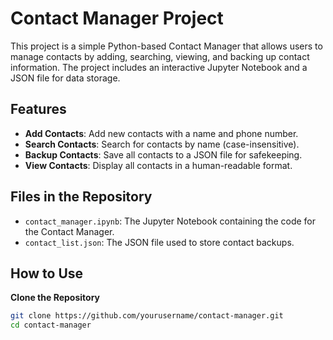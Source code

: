 # Contact Manager Project

This project is a simple Python-based Contact Manager that allows users to manage contacts by adding, searching, viewing, and backing up contact information. The project includes an interactive Jupyter Notebook and a JSON file for data storage.

## Features

- **Add Contacts**: Add new contacts with a name and phone number.
- **Search Contacts**: Search for contacts by name (case-insensitive).
- **Backup Contacts**: Save all contacts to a JSON file for safekeeping.
- **View Contacts**: Display all contacts in a human-readable format.

## Files in the Repository

- `contact_manager.ipynb`: The Jupyter Notebook containing the code for the Contact Manager.
- `contact_list.json`: The JSON file used to store contact backups.

## How to Use
**Clone the Repository**
   ```bash
   git clone https://github.com/yourusername/contact-manager.git
   cd contact-manager
